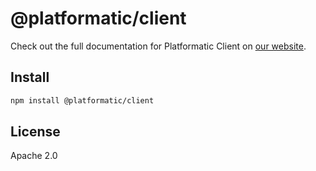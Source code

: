 # @platformatic/client

Check out the full documentation for Platformatic Client on [our website](https://docs.platformatic.dev/docs/reference/client/overview).

## Install

```sh
npm install @platformatic/client
```

## License

Apache 2.0
